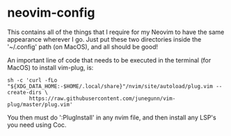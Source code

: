 # neovim-config
This contains all of the things that I require for my Neovim to have the same
appearance wherever I go. Just put these two directories inside the '~/.config'
path (on MacOS), and all should be good!

An important line of code that needs to be executed in the terminal (for MacOS) to install vim-plug, is: 
```
sh -c 'curl -fLo "${XDG_DATA_HOME:-$HOME/.local/share}"/nvim/site/autoload/plug.vim --create-dirs \
       https://raw.githubusercontent.com/junegunn/vim-plug/master/plug.vim'
```
You then must do ':PlugInstall' in any nvim file, and then install any LSP's you need using Coc.

